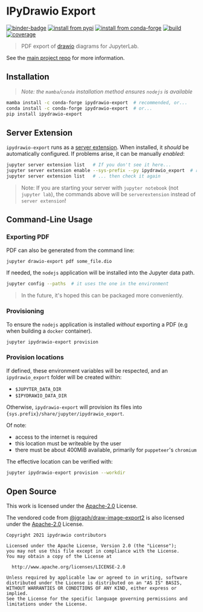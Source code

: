 # IPyDrawio Export

[![binder-badge][]][binder] [![install from pypi][pypi-badge]][pypi]
[![install from conda-forge][conda-badge]][conda]
[![build][workflow-badge]][workflow] [![coverage][cov-badge]][cov]

> PDF export of [drawio](https://www.diagrams.net) diagrams for JupyterLab.

See the [main project repo](https://github.com/deathbeds/ipydrawio) for more
information.

## Installation

> _Note: the `mamba`/`conda` installation method ensures `nodejs` is available_

```bash
mamba install -c conda-forge ipydrawio-export  # recommended, or...
conda install -c conda-forge ipydrawio-export  # or...
pip install ipydrawio-export
```

## Server Extension

`ipydrawio-export` runs as a [server extension][serverext]. When installed, it
_should_ be automatically configured. If problems arise, it can be manually
_enabled_:

```bash
jupyter server extension list   # If you don't see it here...
jupyter server extension enable --sys-prefix --py ipydrawio_export  # run this...
jupyter server extension list   # ... then check it again
```

> Note: If you are starting your server with `jupyter notebook` (not
> `jupyter lab`), the commands above will be `serverextension` instead of
> `server extension`!

## Command-Line Usage

### Exporting PDF

PDF can also be generated from the command line:

```bash
jupyter drawio-export pdf some_file.dio
```

If needed, the `nodejs` application will be installed into the Jupyter data
path.

```bash
jupyter config --paths  # it uses the one in the environment
```

> In the future, it's hoped this can be packaged more conveniently.

### Provisioning

To ensure the `nodejs` application is installed _without_ exporting a PDF (e.g
when building a `docker` container).

```bash
jupyter ipydrawio-export provision
```

### Provision locations

If defined, these environment variables will be respected, and an
`ipydrawio_export` folder will be created within:

- `$JUPYTER_DATA_DIR`
- `$IPYDRAWIO_DATA_DIR`

Otherwise, `ipydrawio-export` will provision its files into
`{sys.prefix}/share/jupyter/ipydrawio_export`.

Of note:

- access to the internet is required
- this location must be writeable by the user
- there must be about 400MiB available, primarily for `puppeteer`'s `chromium`

The effective location can be verified with:

```bash
jupyter ipydrawio-export provision --workdir
```

## Open Source

This work is licensed under the [Apache-2.0] License.

The vendored code from [@jgraph/draw-image-export2][] is also licensed under the
[Apache-2.0][draw2-license] License.

```
Copyright 2021 ipydrawio contributors

Licensed under the Apache License, Version 2.0 (the "License");
you may not use this file except in compliance with the License.
You may obtain a copy of the License at

  http://www.apache.org/licenses/LICENSE-2.0

Unless required by applicable law or agreed to in writing, software
distributed under the License is distributed on an "AS IS" BASIS,
WITHOUT WARRANTIES OR CONDITIONS OF ANY KIND, either express or implied.
See the License for the specific language governing permissions and
limitations under the License.
```

[@jgraph/draw-image-export2]: https://github.com/jgraph/draw-image-export2
[apache-2.0]:
  https://github.com/deathbeds/ipydrawio/blob/master/py_packages/ipydrawio-export/LICENSE.txt
[draw2-license]:
  https://github.com/jgraph/draw-image-export2/blob/master/LICENSE
[serverext]:
  https://jupyter-notebook.readthedocs.io/en/stable/examples/Notebook/Distributing%20Jupyter%20Extensions%20as%20Python%20Packages.html
[binder]:
  http://mybinder.org/v2/gh/deathbeds/ipydrawio/master?urlpath=lab/tree/docs/Poster.dio.svg
[binder-badge]: https://mybinder.org/badge_logo.svg
[pypi-badge]: https://img.shields.io/pypi/v/ipydrawio-export
[pypi]: https://pypi.org/project/ipydrawio-export
[conda-badge]: https://img.shields.io/conda/vn/conda-forge/ipydrawio-export
[conda]: https://anaconda.org/conda-forge/ipydrawio-export
[workflow-badge]:
  https://github.com/deathbeds/ipydrawio/workflows/.github/workflows/ci.yml/badge.svg
[workflow]:
  https://github.com/deathbeds/ipydrawio/actions?query=branch%3Amaster+workflow%3A.github%2Fworkflows%2Fci.yml
[cov-badge]:
  https://codecov.io/gh/deathbeds/ipydrawio/branch/master/graph/badge.svg?token=9B74VKHQDK
[cov]: https://codecov.io/gh/deathbeds/ipydrawio
